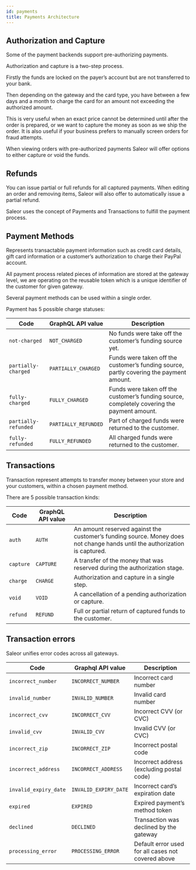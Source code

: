 ```yaml
---
id: payments
title: Payments Architecture
---
```


## Authorization and Capture

Some of the payment backends support pre-authorizing payments.

Authorization and capture is a two-step process.

Firstly the funds are locked on the payer’s account but are not transferred to your bank.

Then depending on the gateway and the card type, you have between a few days and a month to charge the card for an amount not exceeding the authorized amount.

This is very useful when an exact price cannot be determined until after the order is prepared, or we want to capture the money as soon as we ship the order. It is also useful if your business prefers to manually screen orders for fraud attempts.

When viewing orders with pre-authorized payments Saleor will offer options to either capture or void the funds.


## Refunds

You can issue partial or full refunds for all captured payments. When editing an order and removing items, Saleor will also offer to automatically issue a partial refund.

Saleor uses the concept of Payments and Transactions to fulfill the payment process.


## Payment Methods

Represents transactable payment information such as credit card details, gift card information or a customer’s authorization to charge their PayPal account.

All payment process related pieces of information are stored at the gateway level, we are operating on the reusable token which is a unique identifier of the customer for given gateway.

Several payment methods can be used within a single order.

Payment has 5 possible charge statuses:

| Code | GraphQL API value | Description |
| --- | --- | --- |
| `not-charged` | `NOT_CHARGED` | No funds were take off the customer’s funding source yet. |
| `partially-charged` | `PARTIALLY_CHARGED` | Funds were taken off the customer’s funding source, partly covering the payment amount. |
| `fully-charged` | `FULLY_CHARGED` | Funds were taken off the customer’s funding source, completely covering the payment amount. |
| `partially-refunded` | `PARTIALLY_REFUNDED` | Part of charged funds were returned to the customer. |
| `fully-refunded` | `FULLY_REFUNDED` | All charged funds were returned to the customer. |


## Transactions

Transaction represent attempts to transfer money between your store and your customers, within a chosen payment method.

There are 5 possible transaction kinds:

| Code | GraphQL API value | Description |
| --- | --- | --- |
| `auth` | `AUTH` | An amount reserved against the customer’s funding source. Money does not change hands until the authorization is captured. |
| `capture` | `CAPTURE` | A transfer of the money that was reserved during the authorization stage. |
| `charge` | `CHARGE` | Authorization and capture in a single step. |
| `void` | `VOID` | A cancellation of a pending authorization or capture. |
| `refund` | `REFUND` | Full or partial return of captured funds to the customer. |


## Transaction errors

Saleor unifies error codes across all gateways.

| Code | Graphql API value | Description |
| --- | --- | --- |
| `incorrect_number` | `INCORRECT_NUMBER` | Incorrect card number |
| `invalid_number` | `INVALID_NUMBER` | Invalid card number |
| `incorrect_cvv` | `INCORRECT_CVV` | Incorrect CVV (or CVC) |
| `invalid_cvv` | `INVALID_CVV` | Invalid CVV (or CVC) |
| `incorrect_zip` | `INCORRECT_ZIP` | Incorrect postal code |
| `incorrect_address` | `INCORRECT_ADDRESS` | Incorrect address (excluding postal code) |
| `invalid_expiry_date` | `INVALID_EXPIRY_DATE` | Incorrect card’s expiration date |
| `expired` | `EXPIRED` | Expired payment’s method token |
| `declined` | `DECLINED` | Transaction was declined by the gateway |
| `processing_error` | `PROCESSING_ERROR` | Default error used for all cases not covered above |
